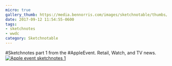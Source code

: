 ```yaml
---
micro: true
gallery_thumb: https://media.bennorris.com/images/sketchnotable/thumbs/apple-event-2017-sketchnote-01.jpg
date: 2017-09-12 11:54:55-0600
tags:
- sketchnotes
- wwdc
category: Sketchnotable
---
```


#Sketchnotes part 1 from the #AppleEvent. Retail, Watch, and TV news. [![Apple event sketchnotes 1](https://media.bennorris.com/images/sketchnotable/apple-event-2017/apple-event-2017-sketchnote-01.jpg)](https://media.bennorris.com/images/sketchnotable/apple-event-2017/apple-event-2017-sketchnote-01.jpg)